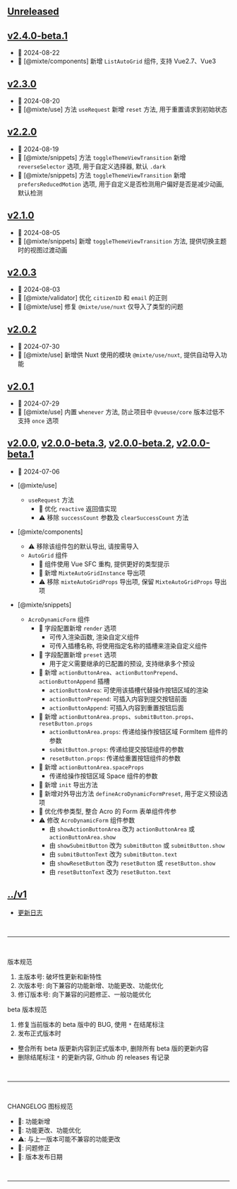 ## [Unreleased]

## [v2.4.0-beta.1]
  - 📅 2024-08-22
  - 🌟 [@mixte/components] 新增 `ListAutoGrid` 组件, 支持 Vue2.7、Vue3

## [v2.3.0]
  - 📅 2024-08-20
  - 🌟 [@mixte/use] 方法 `useRequest` 新增 `reset` 方法, 用于重置请求到初始状态

## [v2.2.0]
  - 📅 2024-08-19
  - 🌟 [@mixte/snippets] 方法 `toggleThemeViewTransition` 新增 `reverseSelector` 选项, 用于自定义选择器, 默认 `.dark`
  - 🌟 [@mixte/snippets] 方法 `toggleThemeViewTransition` 新增 `prefersReducedMotion` 选项, 用于自定义是否检测用户偏好是否是减少动画, 默认检测

## [v2.1.0]
  - 📅 2024-08-05
  - 🌟 [@mixte/snippets] 新增 `toggleThemeViewTransition` 方法, 提供切换主题时的视图过渡动画

## [v2.0.3]
  - 📅 2024-08-03
  - 💄 [@mixte/validator] 优化 `citizenID` 和 `email` 的正则
  - 🐞 [@mixte/use] 修复 `@mixte/use/nuxt` 仅导入了类型的问题

## [v2.0.2]
  - 📅 2024-07-30
  - 🌟 [@mixte/use] 新增供 Nuxt 使用的模块 `@mixte/use/nuxt`, 提供自动导入功能

## [v2.0.1]
  - 📅 2024-07-29
  - 💄 [@mixte/use] 内置 `whenever` 方法, 防止项目中 `@vueuse/core` 版本过低不支持 `once` 选项

## [v2.0.0], [v2.0.0-beta.3], [v2.0.0-beta.2], [v2.0.0-beta.1]
  - 📅 2024-07-06
  - [@mixte/use]
    - `useRequest`  方法
      - 💄 优化 `reactive` 返回值实现
      - ⚠️ 移除 `successCount` 参数及 `clearSuccessCount` 方法

  - [@mixte/components]
    - ⚠️ 移除该组件包的默认导出, 请按需导入
    - `AutoGrid` 组件
      - 💄 组件使用 Vue SFC 重构, 提供更好的类型提示
      - 💄 新增 `MixteAutoGridInstance` 导出项
      - ⚠️ 移除 `mixteAutoGridProps` 导出项, 保留 `MixteAutoGridProps` 导出项
      
  - [@mixte/snippets]
    - `AcroDynamicForm` 组件
      - 🌟 字段配置新增 `render` 选项
        - 可传入渲染函数, 渲染自定义组件
        - 可传入插槽名称, 将使用指定名称的插槽来渲染自定义组件
      - 🌟 字段配置新增 `preset` 选项
        - 用于定义需要继承的已配置的预设, 支持继承多个预设
      - 🌟 新增 `actionButtonArea`、`actionButtonPrepend`、`actionButtonAppend` 插槽
        - `actionButtonArea`: 可使用该插槽代替操作按钮区域的渲染
        - `actionButtonPrepend`: 可插入内容到提交按钮前面
        - `actionButtonAppend`: 可插入内容到重置按钮后面
      - 🌟 新增 `actionButtonArea.props`、`submitButton.props`、`resetButton.props`
        - `actionButtonArea.props`: 传递给操作按钮区域 FormItem 组件的参数
        - `submitButton.props`: 传递给提交按钮组件的参数
        - `resetButton.props`: 传递给重置按钮组件的参数
      - 🌟 新增 `actionButtonArea.spaceProps`
        - 传递给操作按钮区域 Space 组件的参数
      - 🌟 新增 `init` 导出方法
      - 🌟 新增对外导出方法 `defineAcroDynamicFormPreset`, 用于定义预设选项
      - 💄 优化传参类型, 整合 Acro 的 Form 表单组件传参
      - ⚠️ 修改 `AcroDynamicForm` 组件参数
        - 由 `showActionButtonArea` 改为 `actionButtonArea` 或 `actionButtonArea.show`
        - 由 `showSubmitButton` 改为 `submitButton` 或 `submitButton.show`
        - 由 `submitButtonText` 改为 `submitButton.text`
        - 由 `showResetButton` 改为 `resetButton` 或 `resetButton.show`
        - 由 `resetButtonText` 改为 `resetButton.text`

## [../v1](https://mixte-v1.moomfe.com)
  - [更新日志](https://mixte-v1.moomfe.com/changelog)

<br>
<hr>
<br>

版本规范

1. 主版本号: 破坏性更新和新特性
2. 次版本号: 向下兼容的功能新增、功能更改、功能优化
3. 修订版本号: 向下兼容的问题修正、一般功能优化

beta 版本规范

1. 修复当前版本的 beta 版中的 BUG, 使用 `*` 在结尾标注
2. 发布正式版本时
  - 整合所有 beta 版更新内容到正式版本中, 删除所有 beta 版的更新内容
  - 删除结尾标注 `*` 的更新内容, Github 的 releases 有记录

<br>
<hr>
<br>

CHANGELOG 图标规范

- 🌟: 功能新增<br>
- 💄: 功能更改、功能优化<br>
- ⚠️: 与上一版本可能不兼容的功能更改<br>
- 🐞: 问题修正<br>
- 📅: 版本发布日期

<br>
<hr>
<br>

[Unreleased]: https://github.com/MoomFE/mixte/compare/v2.4.0-beta.1...HEAD
[v2.4.0-beta.1]: https://github.com/MoomFE/mixte/releases/tag/v2.4.0-beta.1
[v2.3.0]: https://github.com/MoomFE/mixte/releases/tag/v2.3.0
[v2.2.0]: https://github.com/MoomFE/mixte/releases/tag/v2.2.0
[v2.1.0]: https://github.com/MoomFE/mixte/releases/tag/v2.1.0
[v2.0.3]: https://github.com/MoomFE/mixte/releases/tag/v2.0.3
[v2.0.2]: https://github.com/MoomFE/mixte/releases/tag/v2.0.2
[v2.0.1]: https://github.com/MoomFE/mixte/releases/tag/v2.0.1
[v2.0.0]: https://github.com/MoomFE/mixte/releases/tag/v2.0.0
[v2.0.0-beta.3]: https://github.com/MoomFE/mixte/releases/tag/v2.0.0-beta.3
[v2.0.0-beta.2]: https://github.com/MoomFE/mixte/releases/tag/v2.0.0-beta.2
[v2.0.0-beta.1]: https://github.com/MoomFE/mixte/releases/tag/v2.0.0-beta.1
